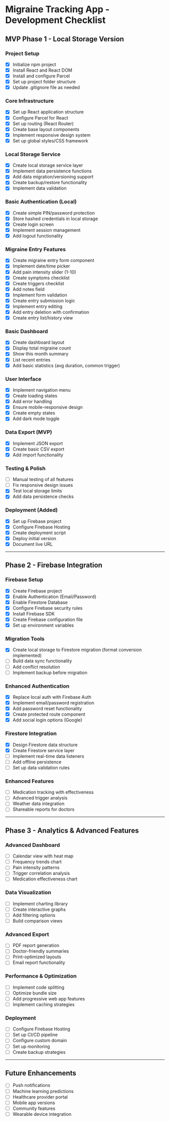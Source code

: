 # Migraine Tracking App - Development Checklist

## MVP Phase 1 - Local Storage Version

### Project Setup
- [x] Initialize npm project
- [x] Install React and React DOM
- [x] Install and configure Parcel
- [x] Set up project folder structure
- [x] Update .gitignore file as needed

### Core Infrastructure
- [x] Set up React application structure
- [x] Configure Parcel for React
- [x] Set up routing (React Router)
- [x] Create base layout components
- [x] Implement responsive design system
- [x] Set up global styles/CSS framework

### Local Storage Service
- [x] Create local storage service layer
- [x] Implement data persistence functions
- [x] Add data migration/versioning support
- [x] Create backup/restore functionality
- [x] Implement data validation

### Basic Authentication (Local)
- [x] Create simple PIN/password protection
- [x] Store hashed credentials in local storage
- [x] Create login screen
- [x] Implement session management
- [x] Add logout functionality

### Migraine Entry Features
- [x] Create migraine entry form component
- [x] Implement date/time picker
- [x] Add pain intensity slider (1-10)
- [x] Create symptoms checklist
- [x] Create triggers checklist
- [x] Add notes field
- [x] Implement form validation
- [x] Create entry submission logic
- [x] Implement entry editing
- [x] Add entry deletion with confirmation
- [x] Create entry list/history view

### Basic Dashboard
- [x] Create dashboard layout
- [x] Display total migraine count
- [x] Show this month summary
- [x] List recent entries
- [x] Add basic statistics (avg duration, common trigger)

### User Interface
- [x] Implement navigation menu
- [x] Create loading states
- [x] Add error handling
- [x] Ensure mobile-responsive design
- [x] Create empty states
- [x] Add dark mode toggle

### Data Export (MVP)
- [x] Implement JSON export
- [x] Create basic CSV export
- [x] Add import functionality

### Testing & Polish
- [ ] Manual testing of all features
- [ ] Fix responsive design issues
- [x] Test local storage limits
- [x] Add data persistence checks

### Deployment (Added)
- [x] Set up Firebase project
- [x] Configure Firebase Hosting
- [x] Create deployment script
- [x] Deploy initial version
- [x] Document live URL

---

## Phase 2 - Firebase Integration

### Firebase Setup
- [x] Create Firebase project
- [x] Enable Authentication (Email/Password)
- [x] Enable Firestore Database
- [x] Configure Firebase security rules
- [x] Install Firebase SDK
- [x] Create Firebase configuration file
- [x] Set up environment variables

### Migration Tools
- [x] Create local storage to Firestore migration (format conversion implemented)
- [ ] Build data sync functionality
- [ ] Add conflict resolution
- [ ] Implement backup before migration

### Enhanced Authentication
- [x] Replace local auth with Firebase Auth
- [x] Implement email/password registration
- [x] Add password reset functionality
- [x] Create protected route component
- [x] Add social login options (Google)

### Firestore Integration
- [x] Design Firestore data structure
- [x] Create Firestore service layer
- [ ] Implement real-time data listeners
- [ ] Add offline persistence
- [ ] Set up data validation rules

### Enhanced Features
- [ ] Medication tracking with effectiveness
- [ ] Advanced trigger analysis
- [ ] Weather data integration
- [ ] Shareable reports for doctors

---

## Phase 3 - Analytics & Advanced Features

### Advanced Dashboard
- [ ] Calendar view with heat map
- [ ] Frequency trends chart
- [ ] Pain intensity patterns
- [ ] Trigger correlation analysis
- [ ] Medication effectiveness chart

### Data Visualization
- [ ] Implement charting library
- [ ] Create interactive graphs
- [ ] Add filtering options
- [ ] Build comparison views

### Advanced Export
- [ ] PDF report generation
- [ ] Doctor-friendly summaries
- [ ] Print-optimized layouts
- [ ] Email report functionality

### Performance & Optimization
- [ ] Implement code splitting
- [ ] Optimize bundle size
- [ ] Add progressive web app features
- [ ] Implement caching strategies

### Deployment
- [ ] Configure Firebase Hosting
- [ ] Set up CI/CD pipeline
- [ ] Configure custom domain
- [ ] Set up monitoring
- [ ] Create backup strategies

---

## Future Enhancements
- [ ] Push notifications
- [ ] Machine learning predictions
- [ ] Healthcare provider portal
- [ ] Mobile app versions
- [ ] Community features
- [ ] Wearable device integration